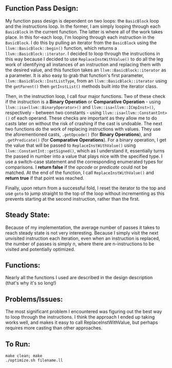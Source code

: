 ## Function Pass Design:

My function pass design is dependent on two loops: the `BasicBlock` loop and the instructions loop. In the former, I am simply looping through each `BasicBlock` in the current function. The latter is where all of the work takes place. In this for-each loop, I'm looping through each instruction in the `BasicBlock`. I do this by pulling an iterator from the `BasicBlock` using the `llvm::BasicBlock::begin()` function, which returns a `llvm::BasicBlock::iterator`. I decided to loop through the instructions in this way because I decided to use `ReplaceInstWithValue()` to do all the leg work of identifying all instances of an instruction and replacing them with the desired value, and this function takes an `llvm::BasicBlock::iterator` as a parameter. It is also easy to grab that function's first parameter, `llvm::BasicBlock::InstListType`, from an `llvm::BasicBlock::iterator` using the `getParent()` then `getInstList()` methods built into the iterator class.

Then, in the instruction loop, I call four major functions. Two of these check if the instruction is a **Binary Operation** or **Comparative Operation** - using `llvm::isa<llvm::BinaryOperator>()` and `llvm::isa<llvm::ICmpInst>()`, respectively - between two constants - using `llvm::isa<llvm::ConstantInt>()` of each operand. These checks are important as they allow me to do casts later on without the risk of crashing if the cast is undoable. The next two functions do the work of replacing instructions with values. They use the aforementioned casts, `.getOpcode()` (for **Binary Operations**), and `.getPredicate()` (for **Comparative Operations**). For a binary operation, I get the value that will be passed to `ReplaceInstWithValue()` using ``llvm::ConstantInt::getSigned()``, which as I understand it, essentially turns the passed in number into a value that plays nice with the specified type. I use a switch-case statement and the corresponding enumerated types for comparisons. I **return false** if the *opcode* or *predicate* could not be matched. At the end of the function, I call `ReplaceInstWithValue()` and **return true** if that point was reached.

Finally, upon return from a successful fold, I reset the iterator to the top and use `goto` to jump straight to the top of the loop without incrementing as this prevents starting at the second instruction, rather than the first.

## Steady State:
Because of my implementation, the average number of passes it takes to reach steady state is not very interesting. Because I simply visit the next unvisited instruction each iteration, even when an instruction is replaced, the number of passes is simply n, where there are n-instructions to be visited and potentially optimized.

## Functions:
Nearly all the functions I used are described in the design description (that's why it's so long!)

## Problems/Issues:
The most significant problem I encountered was figuring out the best way to loop through the instructions. I think the approach I ended up taking works well, and makes it easy to call ReplaceInstWithValue, but perhaps requires more casting than other approaches.

## To Run:

    make clean; make
    ./optimize.sh filename.ll